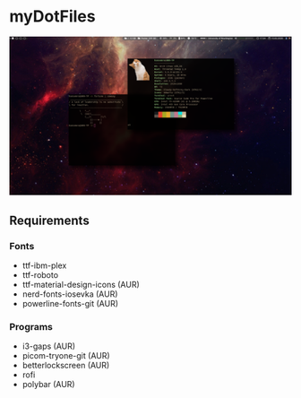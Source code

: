 # myDotFiles
![Alt text](./Screenshot.png?raw=true)

## Requirements
### Fonts
- ttf-ibm-plex
- ttf-roboto
- ttf-material-design-icons (AUR)
- nerd-fonts-iosevka (AUR)
- powerline-fonts-git (AUR)
### Programs
- i3-gaps (AUR)
- picom-tryone-git (AUR)
- betterlockscreen (AUR)
- rofi
- polybar (AUR)

